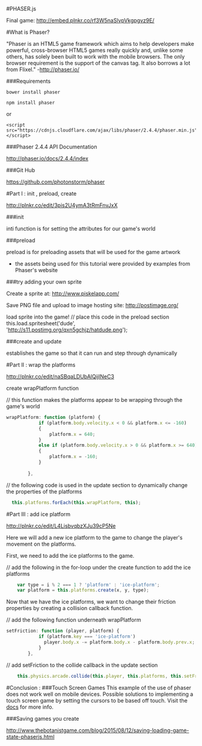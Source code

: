 #PHASER.js

Final game: http://embed.plnkr.co/rf3W5naSlvpVkgpgvz9E/

#What is Phaser?

"Phaser is an HTML5 game framework which aims to help developers make powerful, cross-browser HTML5 games really quickly and, unlike some others, has solely been built to work with the mobile browsers. The only browser requirement is the support of the canvas tag. It also borrows a lot from Flixel." -http://phaser.io/

###Requirements
```
bower install phaser
```
```
npm install phaser
```
or
```
<script src="https://cdnjs.cloudflare.com/ajax/libs/phaser/2.4.4/phaser.min.js"> </script>
```

###Phaser 2.4.4 API Documentation 

http://phaser.io/docs/2.4.4/index

###Git Hub

https://github.com/photonstorm/phaser

#Part I : init , preload, create

http://plnkr.co/edit/3pis2U4ymA3tRmFnvJxX

###init

inti function is for setting the attributes for our game's world

###preload

preload is for preloading assets that will be used for the game artwork
- the assets being used for this tutorial were provided by examples from Phaser's website

###try adding your own sprite

Create a sprite at: http://www.piskelapp.com/

Save PNG file and upload to image hosting site: http://postimage.org/

load sprite into the game! 
  // place this code in the preload section
  this.load.spritesheet('dude', 'http://s11.postimg.org/qxn5gchjz/hatdude.png');

###create and update

establishes the game so that it can run and step through dynamically

#Part II : wrap the platforms

http://plnkr.co/edit/naSBqaLDUbAlQijINeC3

create wrapPlatform function

// this function makes the platforms appear to be wrapping through the game's world
```javascript 
wrapPlatform: function (platform) {
            if (platform.body.velocity.x < 0 && platform.x <= -160)
            {
                platform.x = 640;
            }
            else if (platform.body.velocity.x > 0 && platform.x >= 640)
            {
                platform.x = -160;
            }
    
        },
```       
// the following code is used in the update section to dynamically change the properties of the platforms
```javascript   
  this.platforms.forEach(this.wrapPlatform, this);
```
#Part III : add ice platform

http://plnkr.co/edit/L4LisbvqbzXJu39cP5Ne

Here we will add a new ice platform to the game to change the player's movement on the platforms.

First, we need to add the ice platforms to the game. 

// add the following in the for-loop under the create function to add the ice platforms
```javascript
    var type = i % 2 === 1 ? 'platform' : 'ice-platform';
    var platform = this.platforms.create(x, y, type); 
```  
Now that we have the ice platforms, we want to change their friction properties by creating a collision callback function.

// add the following function underneath wrapPlatform
```javascript
setFriction: function (player, platform) { 
            if (platform.key === 'ice-platform')
              player.body.x -= platform.body.x - platform.body.prev.x;
            }
        },
```
// add setFriction to the collide callback in the update section
```javascript
    this.physics.arcade.collide(this.player, this.platforms, this.setFriction, null, this);
```





#Conclusion : 
###Touch Screen Games
This example of the use of phaser does not work well on mobile devices. Possible solutions to implementing a touch screen game by setting the cursors to be based off touch. Visit the [docs](http://phaser.io/docs/2.4.4/index) for more info.

###Saving games you create

http://www.thebotanistgame.com/blog/2015/08/12/saving-loading-game-state-phaserjs.html
